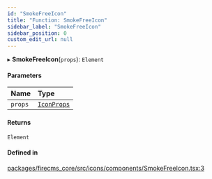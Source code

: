 ```yaml
---
id: "SmokeFreeIcon"
title: "Function: SmokeFreeIcon"
sidebar_label: "SmokeFreeIcon"
sidebar_position: 0
custom_edit_url: null
---
```


▸ **SmokeFreeIcon**(`props`): `Element`

#### Parameters

| Name | Type |
| :------ | :------ |
| `props` | [`IconProps`](../types/IconProps.md) |

#### Returns

`Element`

#### Defined in

[packages/firecms_core/src/icons/components/SmokeFreeIcon.tsx:3](https://github.com/FireCMSco/firecms/blob/d45f3739/packages/firecms_core/src/icons/components/SmokeFreeIcon.tsx#L3)
